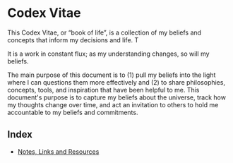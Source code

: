 # Codex Vitae
This Codex Vitae, or “book of life”, is a collection of my beliefs and concepts that inform my decisions and life.  T

It is a work in constant flux; as my understanding changes, so will my beliefs. 

The main purpose of this document is to (1) pull my beliefs into the light where I can questions them more effectively and (2) to share philosophies, concepts, tools, and inspiration that have been helpful to me. This document's purpose is to capture my beliefs about the universe, track how my thoughts change over time, and act an invitation to others to hold me accountable to my beliefs and commitments.

## Index
- [Notes, Links and Resources](notes_links_resources.md)
